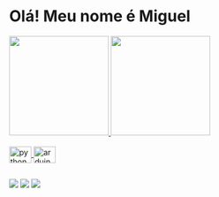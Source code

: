 # Olá! Meu nome é Miguel 
<div>
  <a href="https://github.com/chernobyl456">
  <img height="180em" src="https://github-readme-stats.vercel.app/api?username=chernobyl456&show_icons=true&theme=merko&include_all_commits=true&count_private=false"/>
  <img height="180em" src="https://github-readme-stats.vercel.app/api/top-langs/?username=chernobyl456&layout=compact&langs_count=7&theme=merko"/>
</div>
<div><br>
  <img align="center" alt="python" height="30" width="40" src="https://cdn.jsdelivr.net/gh/devicons/devicon/icons/python/python-original.svg">
  <img align="center" alt="arduino" height="30" width="40" src="https://cdn.jsdelivr.net/gh/devicons/devicon/icons/arduino/arduino-original.svg">
</div>

##

<div>
  <a href="https://www.instagram.com/miguelsouza1560/" target="_blank"><img src="https://img.shields.io/badge/Instagram-E4405F?style=for-the-badge&logo=instagram&logoColor=white" target="_blank"></a>
  <a href="https://steamcommunity.com/profiles/76561199034670373/" target="_blank"><img src="https://img.shields.io/badge/Steam-000000?style=for-the-badge&logo=steam&logoColor=white" target="_blank"></a>
  <a href="mailto:miguelsouza156072@gmail.com" target="_blank"><img src="https://img.shields.io/badge/Gmail-D14836?style=for-the-badge&logo=gmail&logoColor=white" target="_blank">
</a>
<div/>
